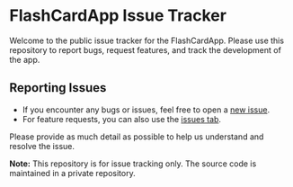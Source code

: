 # FlashCardApp Issue Tracker

Welcome to the public issue tracker for the FlashCardApp. Please use this repository to report bugs, request features, and track the development of the app.

## Reporting Issues
- If you encounter any bugs or issues, feel free to open a [new issue](https://github.com/zbikma/FlashCardApp-Issues/issues/new).
- For feature requests, you can also use the [issues tab](https://github.com/zbikma/FlashCardApp-Issues/issues/new).

Please provide as much detail as possible to help us understand and resolve the issue.

**Note:** This repository is for issue tracking only. The source code is maintained in a private repository.
